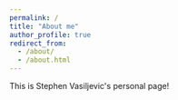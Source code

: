 ```yaml
---
permalink: /
title: "About me"
author_profile: true
redirect_from: 
  - /about/
  - /about.html
---
```


This is Stephen Vasiljevic's personal page!
